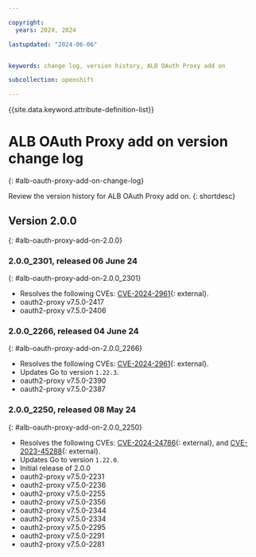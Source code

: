 ```yaml
---

copyright:
  years: 2024, 2024

lastupdated: "2024-06-06"


keywords: change log, version history, ALB OAuth Proxy add on

subcollection: openshift

---
```


{{site.data.keyword.attribute-definition-list}}

# ALB OAuth Proxy add on version change log
{: #alb-oauth-proxy-add-on-change-log}

Review the version history for ALB OAuth Proxy add on.
{: shortdesc}


## Version 2.0.0
{: #alb-oauth-proxy-add-on-2.0.0}


### 2.0.0_2301, released 06 June 24
{: #alb-oauth-proxy-add-on-2.0.0_2301}

- Resolves the following CVEs: [CVE-2024-2961](https://nvd.nist.gov/vuln/detail/CVE-2024-2961){: external}.
- oauth2-proxy v7.5.0-2417
- oauth2-proxy v7.5.0-2406

### 2.0.0_2266, released 04 June 24
{: #alb-oauth-proxy-add-on-2.0.0_2266}

- Resolves the following CVEs: [CVE-2024-2961](https://nvd.nist.gov/vuln/detail/CVE-2024-2961){: external}.
- Updates Go to version `1.22.3`.
- oauth2-proxy v7.5.0-2390
- oauth2-proxy v7.5.0-2387

### 2.0.0_2250, released 08 May 24
{: #alb-oauth-proxy-add-on-2.0.0_2250}

- Resolves the following CVEs: [CVE-2024-24786](https://nvd.nist.gov/vuln/detail/CVE-2024-24786){: external}, and [CVE-2023-45288](https://nvd.nist.gov/vuln/detail/CVE-2023-45288){: external}.
- Updates Go to version `1.22.0`.
- Initial release of 2.0.0
- oauth2-proxy v7.5.0-2231
- oauth2-proxy v7.5.0-2236
- oauth2-proxy v7.5.0-2255
- oauth2-proxy v7.5.0-2356
- oauth2-proxy v7.5.0-2344
- oauth2-proxy v7.5.0-2334
- oauth2-proxy v7.5.0-2295
- oauth2-proxy v7.5.0-2291
- oauth2-proxy v7.5.0-2281


